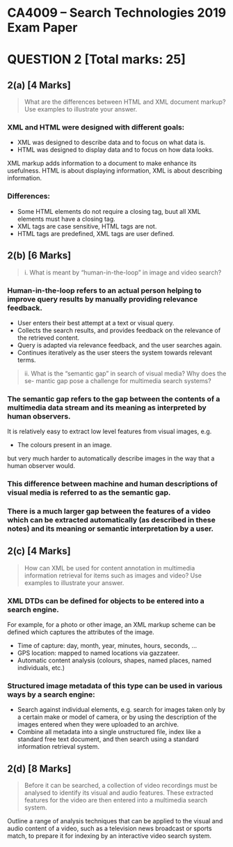 # CA4009 – Search Technologies 2019 Exam Paper

# QUESTION 2 [Total marks: 25]

## 2(a) [4 Marks]

> What are the differences between HTML and XML document markup? Use examples to illustrate your answer.

### XML and HTML were designed with different goals:
- XML was designed to describe data and to focus on what data is.
- HTML was designed to display data and to focus on how data looks.

XML markup adds information to a document to make enhance its
usefulness.
HTML is about displaying information, XML is about describing information.

### Differences:
- Some HTML elements do not require a closing tag, buut all XML elements must have a closing tag.
- XML tags are case sensitive, HTML tags are not.
- HTML tags are predefined, XML tags are user defined.

## 2(b) [6 Marks]

> i. What is meant by “human-in-the-loop” in image and video search?

### Human-in-the-loop refers to an actual person helping to improve query results by manually providing relevance feedback.
- User enters their best attempt at a text or visual query.
- Collects the search results, and provides feedback on the relevance
of the retrieved content.
- Query is adapted via relevance feedback, and the user searches
again.
- Continues iteratively as the user steers the system towards relevant
terms.

> ii. What is the “semantic gap” in search of visual media? Why does the se-
mantic gap pose a challenge for multimedia search systems?

### The semantic gap refers to the gap between the contents of a multimedia data stream and its meaning as interpreted by human observers.

It is relatively easy to extract low level features from visual images, e.g.
- The colours present in an image.

but very much harder to automatically describe images in the way that a human observer would.

### This difference between machine and human descriptions of visual media is referred to as the semantic gap.

### There is a much larger gap between the features of a video which can be extracted automatically (as described in these notes) and its meaning or semantic interpretation by a user.

## 2(c) [4 Marks]

> How can XML be used for content annotation in multimedia information retrieval for
items such as images and video? Use examples to illustrate your answer.

### XML DTDs can be defined for objects to be entered into a search engine.
For example, for a photo or other image, an XML markup scheme can be defined which captures the attributes of the image.
- Time of capture: day, month, year, minutes, hours, seconds, ...
- GPS location: mapped to named locations via gazzateer.
- Automatic content analysis (colours, shapes, named places, named
individuals, etc.)

### Structured image metadata of this type can be used in various ways by a search engine:
- Search against individual elements, e.g. search for images taken only by a certain make or model of camera, or by using the description of the images entered when they were uploaded to an archive.
- Combine all metadata into a single unstructured file, index like a standard free text document, and then search using a standard information retrieval system.

## 2(d) [8 Marks]

> Before it can be searched, a collection of video recordings must be analysed to identify its visual and audio features. These extracted features for the video are then entered into a multimedia search system.

Outline a range of analysis techniques that can be applied to the visual and audio content of a video, such as a television news broadcast or sports match, to prepare it for indexing by an interactive video search system.
